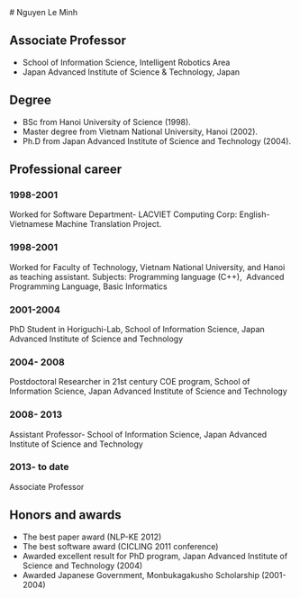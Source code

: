 <markdown>
# Nguyen Le Minh

## Associate Professor 
- School of Information Science, Intelligent Robotics Area 
- Japan Advanced Institute of Science & Technology, Japan

## Degree
- BSc from Hanoi University of Science (1998).
- Master degree from Vietnam National University, Hanoi (2002).
- Ph.D from Japan Advanced Institute of Science and Technology (2004).


## Professional career
### 1998-2001
Worked for Software Department- LACVIET Computing Corp: English-Vietnamese Machine Translation Project.
### 1998-2001
Worked for Faculty of Technology, Vietnam National University, and Hanoi as teaching assistant.
Subjects: Programming language (C++),  Advanced Programming Language, Basic Informatics
### 2001-2004
PhD Student in Horiguchi-Lab, School of Information Science, Japan Advanced Institute of Science and Technology
### 2004- 2008
Postdoctoral Researcher in 21st century COE program, School of Information Science, Japan Advanced Institute of Science and Technology
### 2008- 2013
Assistant Professor- School of Information Science, Japan Advanced Institute of Science and Technology
### 2013- to date
Associate Professor

## Honors and awards
- The best paper award (NLP-KE 2012)
 
- The best software award (CICLING 2011 conference)
 
- Awarded excellent result for PhD program, Japan Advanced Institute of Science and Technology (2004)
 
- Awarded Japanese Government, Monbukagakusho Scholarship (2001-2004)
 



</markdown>
